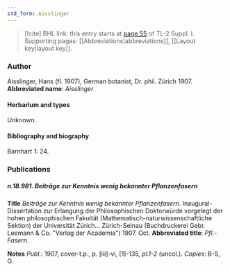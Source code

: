 ```yaml
---
std_form: Aisslinger
---
```


> [!cite] BHL link: this entry starts at [page 55](https://www.biodiversitylibrary.org/page/33264744) of TL-2 Suppl. I.
> Supporting pages: [[Abbreviations|abbreviations]], [[Layout key|layout key]].

### Author

Aisslinger, Hans (fl. 1907), German botanist, Dr. phil. Zürich 1907. 
**Abbreviated name**: *Aisslinger*

#### Herbarium and types

Unknown.

#### Bibliography and biography

Barnhart 1: 24.

### Publications

##### n.18.981. Beiträge zur Kenntnis wenig bekannter Pflanzenfasern

**Title**
*Beiträge zur Kenntnis wenig bekannter Pflanzenfasern*. Inaugural-Dissertation zur Erlangung der Philosophischen Doktorwürde vorgelegt der hohen philosophischen Fakultät (Mathematisch-naturwissenschaftliche Sektion) der Universität Zürich... Zürich-Selnau (Buchdruckerei Gebr. Leemann & Co. "Verlag der Academia") 1907. Oct.
**Abbreviated title**: *Pfl.-Fasern*.

**Notes**
*Publ*.: 1907, cover-t.p., p. \[iii\]-vi, \[1\]-135, *pl.1-2* (uncol.). *Copies*: B-S, G.

